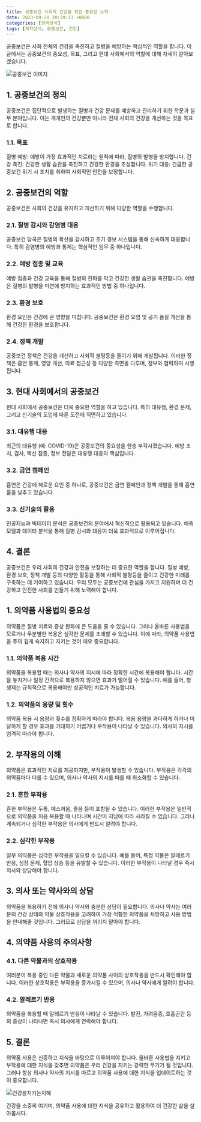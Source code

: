```yaml
---
title: 공중보건 사회의 건강을 위한 중요한 노력
date: 2023-09-28 20:39:11 +0800
categories: [의학상식]
tags: [의학상식, 공중보건, 건강]
---
```


공중보건은 사회 전체의 건강을 촉진하고 질병을 예방하는 핵심적인 역할을 합니다. 이 글에서는 공중보건의 중요성, 목표, 그리고 현대 사회에서의 역할에 대해 자세히 알아보겠습니다.

![공중보건 이미지](https://source.unsplash.com/1600x900/?public-health)

## 1. 공중보건의 정의
공중보건은 집단적으로 발생하는 질병과 건강 문제를 예방하고 관리하기 위한 학문과 실무 분야입니다. 이는 개개인의 건강뿐만 아니라 전체 사회의 건강을 개선하는 것을 목표로 합니다.

### 1.1. 목표
질병 예방: 예방이 가장 효과적인 치료라는 원칙에 따라, 질병의 발병을 방지합니다.
건강 촉진: 건강한 생활 습관을 촉진하고 건강한 환경을 조성합니다.
위기 대응: 긴급한 공중보건 위기 시 조치를 취하여 사회적인 안전을 보장합니다.
## 2. 공중보건의 역할
공중보건은 사회의 건강을 유지하고 개선하기 위해 다양한 역할을 수행합니다.

### 2.1. 질병 감시와 감염병 대응
공중보건 당국은 질병의 확산을 감시하고 조기 경보 시스템을 통해 신속하게 대응합니다. 특히 감염병의 예방과 통제는 핵심적인 임무 중 하나입니다.

### 2.2. 예방 접종 및 교육
예방 접종과 건강 교육을 통해 질병의 전파를 막고 건강한 생활 습관을 촉진합니다. 예방은 질병의 발병을 미연에 방지하는 효과적인 방법 중 하나입니다.

### 2.3. 환경 보호
환경 요인은 건강에 큰 영향을 미칩니다. 공중보건은 환경 오염 및 공기 품질 개선을 통해 건강한 환경을 보호합니다.

### 2.4. 정책 개발
공중보건 정책은 건강을 개선하고 사회적 불평등을 줄이기 위해 개발됩니다. 이러한 정책은 흡연 통제, 영양 개선, 의료 접근성 등 다양한 측면을 다루며, 정부와 협력하여 시행됩니다.

## 3. 현대 사회에서의 공중보건
현대 사회에서 공중보건은 더욱 중요한 역할을 하고 있습니다. 특히 대유행, 환경 문제, 그리고 신기술의 도입에 따른 도전에 직면하고 있습니다.

### 3.1. 대유행 대응
최근의 대유행 (예: COVID-19)은 공중보건의 중요성을 한층 부각시켰습니다. 예방 조치, 검사, 백신 접종, 정보 전달은 대유행 대응의 핵심입니다.

### 3.2. 금연 캠페인
흡연은 건강에 해로운 요인 중 하나로, 공중보건은 금연 캠페인과 정책 개발을 통해 흡연률을 낮추고 있습니다.

### 3.3. 신기술의 활용
인공지능과 빅데이터 분석은 공중보건의 분야에서 혁신적으로 활용되고 있습니다. 예측 모델과 데이터 분석을 통해 질병 감시와 대응이 더욱 효과적으로 이루어집니다.

## 4. 결론
공중보건은 우리 사회의 건강과 안전을 보장하는 데 중요한 역할을 합니다. 질병 예방, 환경 보호, 정책 개발 등의 다양한 활동을 통해 사회적 불평등을 줄이고 건강한 미래를 구축하는 데 기여하고 있습니다. 우리 모두는 공중보건에 관심을 가지고 지원하며 더 건강하고 안전한 사회를 만들기 위해 노력해야 합니다.




## 1. 의약품 사용법의 중요성
의약품은 질병 치료와 증상 완화에 큰 도움을 줄 수 있습니다. 그러나 올바른 사용법을 모르거나 무분별한 복용은 심각한 문제를 초래할 수 있습니다. 이에 따라, 의약품 사용법을 주의 깊게 숙지하고 지키는 것이 매우 중요합니다.

### 1.1. 의약품 복용 시간
의약품을 복용할 때는 의사나 약사의 지시에 따라 정확한 시간에 복용해야 합니다. 시간을 놓치거나 일정 간격으로 복용하지 않으면 효과가 떨어질 수 있습니다. 예를 들어, 항생제는 규칙적으로 복용해야만 성공적인 치료가 가능합니다.

### 1.2. 의약품의 용량 및 횟수
의약품 복용 시 용량과 횟수를 정확하게 따라야 합니다. 복용 용량을 과다하게 하거나 미달하게 할 경우 효과를 기대하기 어렵거나 부작용이 나타날 수 있습니다. 의사의 지시를 엄격히 따라야 합니다.

## 2. 부작용의 이해
의약품은 효과적인 치료를 제공하지만, 부작용이 발생할 수 있습니다. 부작용은 각각의 의약품마다 다를 수 있으며, 의사나 약사의 지시를 따를 때 최소화할 수 있습니다.

### 2.1. 흔한 부작용
흔한 부작용은 두통, 메스꺼움, 졸음 등이 포함될 수 있습니다. 이러한 부작용은 일반적으로 의약품을 처음 복용할 때 나타나며 시간이 지남에 따라 사라질 수 있습니다. 그러나 계속되거나 심각한 부작용은 의사에게 반드시 알려야 합니다.

### 2.2. 심각한 부작용
일부 의약품은 심각한 부작용을 일으킬 수 있습니다. 예를 들어, 특정 약물은 알레르기 반응, 심장 문제, 혈압 상승 등을 유발할 수 있습니다. 이러한 부작용이 나타날 경우 즉시 의사와 상담해야 합니다.

## 3. 의사 또는 약사와의 상담
의약품을 복용하기 전에 의사나 약사와 충분한 상담이 필요합니다. 의사나 약사는 여러분의 건강 상태와 약물 상호작용을 고려하여 가장 적합한 의약품을 처방하고 사용 방법을 안내해줄 것입니다. 그러므로 상담을 꺼리지 말아야 합니다.

## 4. 의약품 사용의 주의사항
### 4.1. 다른 약물과의 상호작용
여러분이 복용 중인 다른 약물과 새로운 의약품 사이의 상호작용을 반드시 확인해야 합니다. 이러한 상호작용은 부작용을 증가시킬 수 있으며, 의사나 약사에게 알려야 합니다.

### 4.2. 알레르기 반응
의약품을 복용할 때 알레르기 반응이 나타날 수 있습니다. 발진, 가려움증, 호흡곤란 등의 증상이 나타나면 즉시 의사에게 연락해야 합니다.

## 5. 결론
의약품 사용은 신중하고 지식을 바탕으로 이루어져야 합니다. 올바른 사용법을 지키고 부작용에 대한 지식을 갖추면 의약품은 우리 건강을 지키는 강력한 무기가 될 것입니다. 그러나 항상 의사나 약사의 지시를 따르고 의약품 사용에 대한 지식을 업데이트하는 것이 중요합니다.

![건강을지키는지혜](https://source.unsplash.com/1600x900/?medicine)


건강을 소중히 여기며, 의약품 사용에 대한 지식을 공유하고 활용하여 더 건강한 삶을 살아봅시다.

